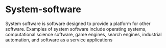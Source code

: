 # System-software

System software is software designed to provide a platform for other software. Examples of system software include operating systems, computational science software, game engines, search engines, industrial automation, and software as a service applications